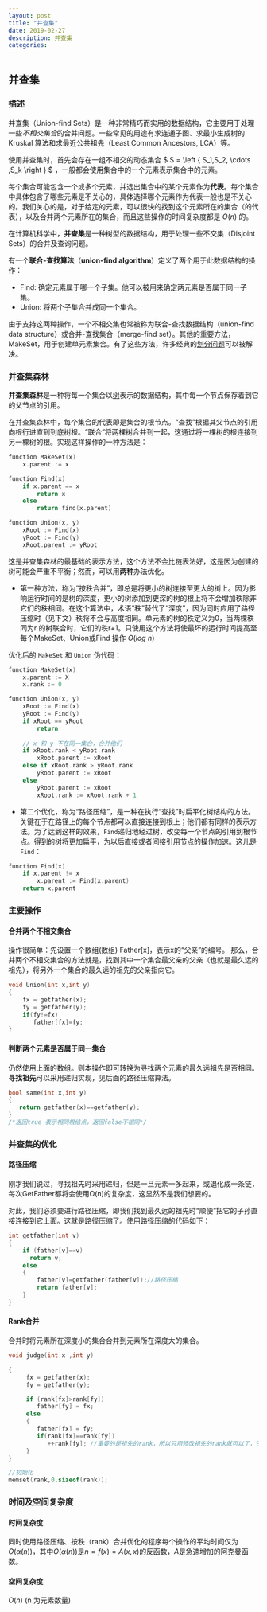```yaml
---
layout: post
title: "并查集"
date: 2019-02-27
description: 并查集
categories: 
---
```

<!--more-->

## 并查集

### 描述

并查集（Union-find Sets）是一种非常精巧而实用的数据结构，它主要用于处理一些*不相交集合*的合并问题。一些常见的用途有求连通子图、求最小生成树的 Kruskal 算法和求最近公共祖先（Least Common Ancestors, LCA）等。

使用并查集时，首先会存在一组不相交的动态集合 $ S = \left { S_1,S_2, \cdots ,S_k \right } $ ，一般都会使用集合中的一个元素表示集合中的元素。

每个集合可能包含一个或多个元素，并选出集合中的某个元素作为**代表**。每个集合中具体包含了哪些元素是不关心的，具体选择哪个元素作为代表一般也是不关心的。我们关心的是，对于给定的元素，可以很快的找到这个元素所在的集合（的代表），以及合并两个元素所在的集合，而且这些操作的时间复杂度都是 $O(n)$ 的。

在计算机科学中，**并查集**是一种树型的数据结构，用于处理一些不交集（Disjoint Sets）的合并及查询问题。

有一个**联合-查找算法**（**union-find algorithm**）定义了两个用于此数据结构的操作：

- Find: 确定元素属于哪一个子集。他可以被用来确定两元素是否属于同一子集。
- Union: 将两个子集合并成同一个集合。

由于支持这两种操作，一个不相交集也常被称为联合-查找数据结构（union-find data structure）或合并-查找集合（merge-find set）。其他的重要方法，MakeSet，用于创建单元素集合。有了这些方法，许多经典的[划分问题](https://zh.wikipedia.org/w/index.php?title=%E5%88%92%E5%88%86%E9%97%AE%E9%A2%98&action=edit&redlink=1)可以被解决。

### 并查集森林

**并查集森林**是一种将每一个集合以[树](https://zh.wikipedia.org/wiki/%E6%A0%91_(%E6%95%B0%E6%8D%AE%E7%BB%93%E6%9E%84))表示的数据结构，其中每一个节点保存着到它的父节点的引用。

在并查集森林中，每个集合的代表即是集合的根节点。“查找”根据其父节点的引用向根行进直到到底树根。“联合”将两棵树合并到一起，这通过将一棵树的根连接到另一棵树的根。实现这样操作的一种方法是：

```c++
function MakeSet(x)
    x.parent := x
```

``` c++
function Find(x)
    if x.parent == x
    	return x
    else
    	return find(x.parent)
```

``` c++
function Union(x, y)
    xRoot := Find(x)
    yRoot := Find(y)
    xRoot.parent := yRoot
```

这是并查集森林的最基础的表示方法，这个方法不会比链表法好，这是因为创建的树可能会严重不平衡；然而，可以用**两种**办法优化。

- 第一种方法，称为“按秩合并”，即总是将更小的树连接至更大的树上。因为影响运行时间的是树的深度，更小的树添加到更深的树的根上将不会增加秩除非它们的秩相同。在这个算法中，术语“秩”替代了“深度”，因为同时应用了路径压缩时（见下文）秩将不会与高度相同。单元素的树的秩定义为0，当两棵秩同为r 的树联合时，它们的秩r+1。只使用这个方法将使最坏的运行时间提高至每个MakeSet、Union或Find 操作 $O(log \ n)$

优化后的 `MakeSet` 和 `Union`  伪代码：

``` c++
function MakeSet(x)
    x.parent := X
    x.rank := 0
```

``` c++
function Union(x, y)
    xRoot := Find(x)
    yRoot := Find(y)
    if xRoot == yRoot
    	return
    
    // x 和 y 不在同一集合，合并他们
    if xRoot.rank < yRoot.rank
    	xRoot.parent := xRoot
    else if xRoot.rank > yRoot.rank
    	yRoot.parent := xRoot
    else
    	yRoot.parent := xRoot
    	xRoot.rank := xRoot.rank + 1
```

- 第二个优化，称为“路径压缩”，是一种在执行“查找”时扁平化树结构的方法。关键在于在路径上的每个节点都可以直接连接到根上；他们都有同样的表示方法。为了达到这样的效果，`Find`递归地经过树，改变每一个节点的引用到根节点。得到的树将更加扁平，为以后直接或者间接引用节点的操作加速。这儿是`Find`：

``` c++
function Find(x)
    if x.parent != x
    	x.parent := Find(x.parent)
    return x.parent
```

### 主要操作

#### 合并两个不相交集合

操作很简单：先设置一个数组(数组) Father[x]，表示x的“父亲”的编号。 那么，合并两个不相交集合的方法就是，找到其中一个集合最父亲的父亲（也就是最久远的祖先），将另外一个集合的最久远的祖先的父亲指向它。

``` c++
void Union(int x,int y)
{
    fx = getfather(x);
    fy = getfather(y);
    if(fy!=fx)
       father[fx]=fy;
}
```

#### 判断两个元素是否属于同一集合

仍然使用上面的数组。则本操作即可转换为寻找两个元素的最久远祖先是否相同。**寻找祖先**可以采用递归实现，见后面的路径压缩算法。

``` c++
bool same(int x,int y)
{
   return getfather(x)==getfather(y);
}
/*返回true 表示相同根结点，返回false不相同*/
```

###  并查集的优化

#### 路径压缩

刚才我们说过，寻找祖先时采用递归，但是一旦元素一多起来，或退化成一条链，每次GetFather都将会使用O(n)的复杂度，这显然不是我们想要的。

对此，我们必须要进行路径压缩，即我们找到最久远的祖先时“顺便”把它的子孙直接连接到它上面。这就是路径压缩了。使用路径压缩的代码如下：

``` c++
int getfather(int v)
{
    if (father[v]==v)
      return v;
    else
    {
        father[v]=getfather(father[v]);//路径压缩
        return father[v];
    }
}
```

#### Rank合并

合并时将元素所在深度小的集合合并到元素所在深度大的集合。

``` c++
void judge(int x ,int y)

{
     fx = getfather(x);
     fy = getfather(y);

     if (rank[fx]>rank[fy])
        father[fy] = fx;
     else
     {
        father[fx] = fy;
        if(rank[fx]==rank[fy])
           ++rank[fy]; //重要的是祖先的rank，所以只用修改祖先的rank就可以了，子节点的rank不用管
     }
}

//初始化
memset(rank,0,sizeof(rank));
```

### 时间及空间复杂度

#### 时间复杂度

同时使用路径压缩、按秩（rank）合并优化的程序每个操作的平均时间仅为 $O(\alpha(n))$，其中$O(\alpha(n))$是$n=f(x)=A(x,x)$的反函数，$A$是急速增加的阿克曼函数。

#### 空间复杂度

$O(n)$ (n 为元素数量)

